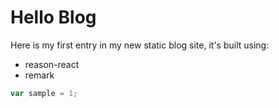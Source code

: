 # Hello Blog

Here is my first entry in my new static blog site, it's built using:

- reason-react
- remark

```javascript
var sample = 1;
```

